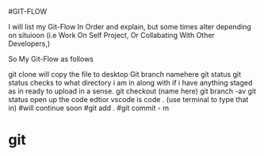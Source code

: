 #GIT-FLOW

 I will list my Git-Flow In Order and explain, but some times alter depending on situioon (i.e Work On Self Project, Or Collabating With Other Developers,)

  So My Git-Flow as follows


git clone will copy the file to desktop
Git branch namehere
git status git status checks to what directory i am in along with if i have anything staged as in ready to upload in a sense.
 git checkout (name here)
git branch -av
git status 
open up the code edtior vscode is  code . (use terminal to type that in)
#will continue soon
#git add . 
  #git commit - m
# git
